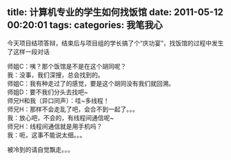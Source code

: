 title: 计算机专业的学生如何找饭馆
date: 2011-05-12 00:20:01
tags:
categories: 我笔我心
---

今天项目结项答辩，结束后与项目组的学长搞了个“庆功宴”，找饭馆的过程中发生了这样一段对话

师姐C：咦？那个饭馆是不是在这个胡同呢？  
我：没事，我们深搜，总会找到的。  
师姐C：我有种走过了的感觉，要是这个胡同没有我们就回溯。  
师姐D：要不我们分头去找吧~  
师兄H和我（异口同声）：哇~多线程！  
师兄H：那样不会走乱了吧，会合不到一起了。。。  
我：放心吧，不会的，有线程间通信呢~  
师兄H：线程间通信就是用手机吗？  
我：呃，这事不能说太细。。。

被冷到的请自觉飘走。。。
